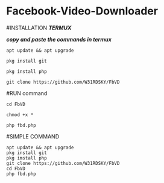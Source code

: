 # Facebook-Video-Downloader

#INSTALLATION
  ***TERMUX***

   ***copy and paste the commands in termux***

 `apt update && apt upgrade `

 `pkg install git `

 `pkg install php `

 `git clone https://github.com/W31RDSKY/FbVD`

#RUN command

 `cd FbVD`

 `chmod +x *`

 `php fbd.php`

#SIMPLE COMMAND 

```
apt update && apt upgrade 
pkg install git
pkg imstall php
git clone https://github.com/W31RDSKY/FbVD
cd FbVD
php fbd.php
